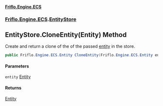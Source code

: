 #### [Friflo.Engine.ECS](index.md#'index')
### [Friflo.Engine.ECS](Friflo.Engine.ECS.md#'Friflo.Engine.ECS').[EntityStore](EntityStore.md#'Friflo.Engine.ECS.EntityStore')

## EntityStore.CloneEntity(Entity) Method

Create and return a clone of the of the passed [entity](EntityStore.CloneEntity(Entity).md#Friflo.Engine.ECS.EntityStore.CloneEntity(Friflo.Engine.ECS.Entity).entity#'Friflo.Engine.ECS.EntityStore.CloneEntity(Friflo.Engine.ECS.Entity).entity') in the store.

```csharp
public Friflo.Engine.ECS.Entity CloneEntity(Friflo.Engine.ECS.Entity entity);
```
#### Parameters

<a name='Friflo.Engine.ECS.EntityStore.CloneEntity(Friflo.Engine.ECS.Entity).entity'></a>

`entity` [Entity](Entity.md#'Friflo.Engine.ECS.Entity')

#### Returns
[Entity](Entity.md#'Friflo.Engine.ECS.Entity')